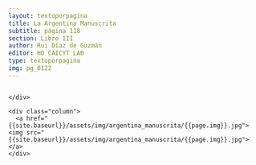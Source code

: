 ```yaml
---
layout: textoporpagina
title: La Argentina Manuscrita
subtitle: página 118
section: Libro III
author: Rui Díaz de Guzmán
editor: HD CAICYT LAB
type: textoporpagina
img: pg_0122
---
```


<div class="row">
    <div class="column">


    </div>

    <div class="column">
      <a href="{{site.baseurl}}/assets/img/argentina_manuscrita/{{page.img}}.jpg"><img src="{{site.baseurl}}/assets/img/argentina_manuscrita/{{page.img}}.jpg"></a>
    </div>
</div>